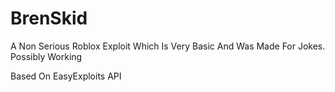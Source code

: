 # BrenSkid

A Non Serious Roblox Exploit Which Is Very Basic And Was Made For Jokes. Possibly Working

Based On EasyExploits API

